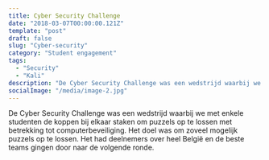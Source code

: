 ```yaml
---
title: Cyber Security Challenge
date: "2018-03-07T00:00:00.121Z"
template: "post"
draft: false
slug: "Cyber-security"
category: "Student engagement"
tags:
  - "Security"
  - "Kali"
description: "De Cyber Security Challenge was een wedstrijd waarbij we met enkele studenten de koppen bij elkaar staken om puzzels op te lossen ..."
socialImage: "/media/image-2.jpg"
---
```


<!-- ![Ida](/media/portfolio/ida.png) -->

De Cyber Security Challenge was een wedstrijd waarbij we met enkele studenten de koppen bij elkaar staken om puzzels op te lossen met betrekking tot computerbeveiliging. Het doel was om zoveel mogelijk puzzels op te lossen. Het had deelnemers over heel België en de beste teams gingen door naar de volgende ronde.
